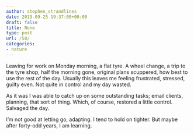 ```yaml
---
author: stephen_strandlines
date: 2019-09-25 19:37:00+00:00
draft: false
title: None
type: post
url: /58/
categories:
- nature
---
```





Leaving for work on Monday morning, a flat tyre. A wheel change, a trip to the tyre shop, half the morning gone, original plans scuppered, how best to use the rest of the day. Usually this leaves me feeling frustrated, stressed, guilty even. Not quite in control and my day wasted.







As it was I was able to catch up on some outstanding tasks; email clients, planning, that sort of thing. Which, of course, restored a little control. Salvaged the day.







I’m not good at letting go, adapting. I tend to hold on tighter. But maybe after forty-odd years, I am learning.



